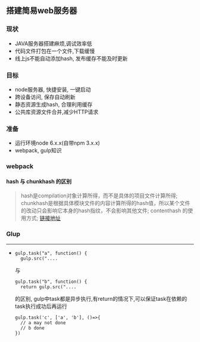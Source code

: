 ## 搭建简易web服务器

### 现状
* JAVA服务器搭建麻烦,调试效率低
* 代码文件打包在一个文件,下载缓慢
* 线上js不能自动添加hash, 发布缓存不能及时更新

### 目标
* node服务器, 快捷安装, 一键启动
* 跨设备访问, 保存自动刷新
* 静态资源生成hash, 合理利用缓存
* 公共库资源文件合并,减少HTTP请求

### 准备
* 运行环境node 6.x.x(自带npm 3.x.x)
* webpack, gulp知识 

### webpack
#### hash 与 chunkhash 的区别
> hash是compilation对象计算所得，而不是具体的项目文件计算所得; chunkhash是根据具体模块文件的内容计算所得的hash值，所以某个文件的改动只会影响它本身的hash指纹，不会影响其他文件; contenthash 的使用方式; 
[链接地址]('http://www.cnblogs.com/ihardcoder/p/5623411.html')

### Glup
---
*     gulp.task("a", function() {
        gulp.src("....
    与
     
      gulp.task("b", function() {
        return gulp.src("....

    的区别, gulp中task都是异步执行,有return的情况下,可以保证task在依赖的task执行成功后再运行
    
      gulp.task('c', ['a', 'b'], ()=>{
        // a may not done
        // b done
      })
